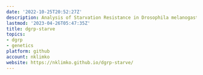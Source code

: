 ```yaml
---
date: '2022-10-25T20:52:27Z'
description: Analysis of Starvation Resistance in Drosophila melanogaster
lastmod: '2023-04-26T05:47:35Z'
title: dgrp-starve
topics:
- dgrp
- genetics
platform: github
account: nklimko
website: https://nklimko.github.io/dgrp-starve/
---
```


